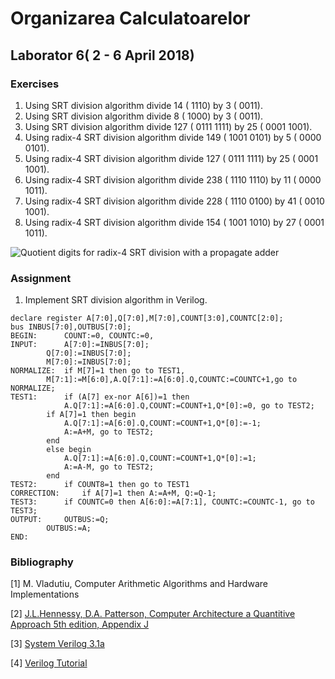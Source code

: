 # Organizarea Calculatoarelor

## Laborator 6( 2 - 6 April 2018)


### Exercises

1. Using SRT division algorithm divide 14 ( 1110) by 3 ( 0011).
2. Using SRT division algorithm divide 8 ( 1000) by 3 ( 0011).
3. Using SRT division algorithm divide 127 ( 0111 1111) by 25 ( 0001 1001).
4. Using radix-4 SRT division algorithm divide 149 ( 1001 0101) by 5 ( 0000 0101).
5. Using radix-4 SRT division algorithm divide 127 ( 0111 1111) by 25 ( 0001 1001).
6. Using radix-4 SRT division algorithm divide 238 ( 1110 1110) by 11 ( 0000 1011).
7. Using radix-4 SRT division algorithm divide 228 ( 1110 0100) by 41 ( 0010 1001).
8. Using radix-4 SRT division algorithm divide 154 ( 1001 1010) by 27 ( 0001 1011).

![Quotient digits for radix-4 SRT division with a propagate adder][radix4srt_quotient_digits]

### Assignment

1. Implement SRT division algorithm in Verilog.

```
declare register A[7:0],Q[7:0],M[7:0],COUNT[3:0],COUNTC[2:0];
bus INBUS[7:0],OUTBUS[7:0];
BEGIN:		COUNT:=0, COUNTC:=0,
INPUT:	 	A[7:0]:=INBUS[7:0];
		Q[7:0]:=INBUS[7:0];
		M[7:0]:=INBUS[7:0];
NORMALIZE: 	if M[7]=1 then go to TEST1,
		M[7:1]:=M[6:0],A.Q[7:1]:=A[6:0].Q,COUNTC:=COUNTC+1,go to NORMALIZE;
TEST1: 		if (A[7] ex-nor A[6])=1 then
			A.Q[7:1]:=A[6:0].Q,COUNT:=COUNT+1,Q*[0]:=0, go to TEST2;
		if A[7]=1 then begin
			A.Q[7:1]:=A[6:0].Q,COUNT:=COUNT+1,Q*[0]:=-1;
			A:=A+M, go to TEST2;
		end
		else begin
			A.Q[7:1]:=A[6:0].Q,COUNT:=COUNT+1,Q*[0]:=1;
			A:=A-M, go to TEST2;
		end
TEST2:		if COUNT8=1 then go to TEST1
CORRECTION: 	if A[7]=1 then A:=A+M, Q:=Q-1;
TEST3:		if COUNTC=0 then A[6:0]:=A[7:1], COUNTC:=COUNTC-1, go to TEST3;
OUTPUT:		OUTBUS:=Q;
		OUTBUS:=A;
END:			

```







### Bibliography

[1] M. Vladutiu, Computer Arithmetic Algorithms and Hardware Implementations

[2] [J.L.Hennessy, D.A. Patterson, Computer Architecture a Quantitive Approach 5th edition, Appendix J](https://booksite.elsevier.com/9780123838728/references/appendix_j.pdf)

[3] [System Verilog 3.1a](http://www.ece.uah.edu/~gaede/cpe526/SystemVerilog_3.1a.pdf)

[4] [Verilog Tutorial](http://www.asic-world.com/verilog/veritut.html)

[radix4srt_quotient_digits]:https://raw.githubusercontent.com/ardeleanasm/teaching/master/OC/lab6/quotient_digits_radix4_srt.PNG


